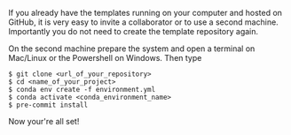 If you already have the templates running on your computer and hosted on GitHub, it is
very easy to invite a collaborator or to use a second machine. Importantly you do not
need to create the template repository again.

On the second machine prepare the system and open a terminal on Mac/Linux or the
Powershell on Windows. Then type

```console
$ git clone <url_of_your_repository>
$ cd <name_of_your_project>
$ conda env create -f environment.yml
$ conda activate <conda_environment_name>
$ pre-commit install
```

Now your're all set!
